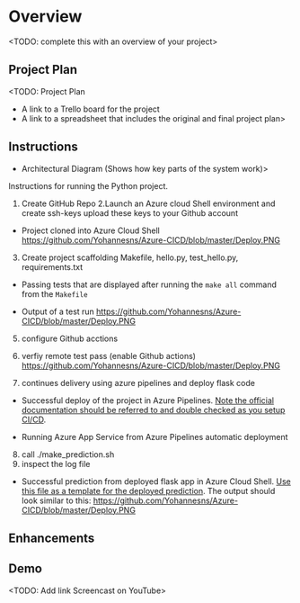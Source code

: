 # Overview

<TODO: complete this with an overview of your project>

## Project Plan
<TODO: Project Plan

* A link to a Trello board for the project
* A link to a spreadsheet that includes the original and final project plan>

## Instructions
  
* Architectural Diagram (Shows how key parts of the system work)>

Instructions for running the Python project.  
1. Create GitHub Repo
2.Launch an Azure cloud Shell environment and create ssh-keys upload these keys to your Github account
* Project cloned into Azure Cloud Shell
https://github.com/Yohannesns/Azure-CICD/blob/master/Deploy.PNG
3. Create project scaffolding Makefile, hello.py, test_hello.py, requirements.txt
* Passing tests that are displayed after running the `make all` command from the `Makefile`

* Output of a test run
https://github.com/Yohannesns/Azure-CICD/blob/master/Deploy.PNG
5. configure Github acctions
6. verfiy remote test pass (enable Github actions)
https://github.com/Yohannesns/Azure-CICD/blob/master/Deploy.PNG

7. continues delivery using azure pipelines and deploy flask code

* Successful deploy of the project in Azure Pipelines.  [Note the official documentation should be referred to and double checked as you setup CI/CD](https://docs.microsoft.com/en-us/azure/devops/pipelines/ecosystems/python-webapp?view=azure-devops).

* Running Azure App Service from Azure Pipelines automatic deployment
8. call ./make_prediction.sh
9. inspect the log file
* Successful prediction from deployed flask app in Azure Cloud Shell.  [Use this file as a template for the deployed prediction](https://github.com/udacity/nd082-Azure-Cloud-DevOps-Starter-Code/blob/master/C2-AgileDevelopmentwithAzure/project/starter_files/flask-sklearn/make_predict_azure_app.sh).
The output should look similar to this:
https://github.com/Yohannesns/Azure-CICD/blob/master/Deploy.PNG

## Enhancements

 

## Demo 

<TODO: Add link Screencast on YouTube>



